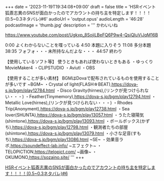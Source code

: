 +++
date = '2023-11-19T19:34:08+09:00'
draft = false
title = 'HSRイベント狐斎志異のSNSが面白かったのでアカウントの持ち主を特定します！！！！(0.5~0.3ネタバレ)#6'
audioUrl = 'output.opus'
audioLength = '46:28'
podcastImage = 'thumb.jpg'
description = '''
かわいいね

https://www.youtube.com/post/Ugkxp_8SojiLBeFQ6P9w4-QsiQIuVjJqM16B

0:00 よくわからないことを喋っている
4:50 本題に入りそう
11:08 多分本題
38:35 フォフォ・・・未所持なんだよな・・・
44:57 終わり



【使用しているソフト等】
使うときもあれば使わないときもある
・ゆっくりMovieMaker4
・CLIPSTUDIO
・Aviutl
・OBS

【使用することが多い素材】
BGMはDovaで配布されているものを使用することが多いです
~BGM~
・Crystal of light(FLASH☆BEAT),https://dova-s.jp/bgm/play12784.html 
・Disco Gravity(hirnes),(リンクが見つけられない・・・)
・Feather(Tinymemory),https://dova-s.jp/bgm/play12794.html
・Metallic Love(hirnes),(リンクが見つけられない・・・)
・Rhodes Trip(Anonyment),https://dova-s.jp/bgm/play12738.html
・Sea lover(SHUNTA),https://dova-s.jp/bgm/play13057.html
・うたた寝陽気(shimtone),https://dova-s.jp/bgm/play13093.html
・ボールボックス(かずち),https://dova-s.jp/bgm/play12798.html
・観測者たちの部屋(shimtone),https://dova-s.jp/bgm/play13079.html
・小さな足音(すもち),https://dova-s.jp/bgm/play13086.html
~SE~
・効果音ラボ,https://soundeffect-lab.info/
~エフェクト~
・TELOPICTION,https://telopict.com/
~画像~
・OKUMONO,https://sozaino.site/
'''
+++


[HSRイベント狐斎志異のSNSが面白かったのでアカウントの持ち主を特定します！！！！(0.5~0.3ネタバレ)#6](https://youtu.be/9fiWzUJ48fs)